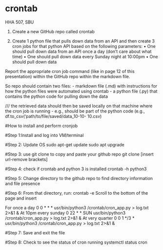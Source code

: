 # crontab
HHA 507, SBU


1. Create a new GitHub repo called crontab


2. Create 1 python file that pulls down data from an API and then create 3 cron jobs for that python API based on the following parameters:
    • One should pull down data from an API once a day (don’t care about what time) 
    • One should pull down data every Sunday night at 10:00pm 
    • One should pull down data


Report the appropriate cron job command (like in page 12 of this presentation) within the GitHub repo within the markdown file.


So repo should contain two files: 
    - markdown file (.md) with instructions for how the python files were automated using crontab 
    - a python file (.py) that contains the python code for pulling down the data 
    


/// the retrieved data should then be saved locally on that machine where the cron job is running 
    - e.g., should be part of the python code (e.g., df.to_csv(‘path/to/file/saved/data_10-10- 10.csv)

#How to install and perform cronjob

#Step 1:Install and log into VM/terminal

#Step 2: Update OS
sudo apt-get update
sudo apt upgrade

#Step 3: use git clone to copy and paste your github repo
git clone [insert url-remove brackets]

#Step 4: check if crontab and python 3 is installed
crontab -h
python3

#Step 5: Change directory to the github repo to find directory information and file presence 

#Step 6: From that directory, run:
crontab -e
Scroll to the bottom of the page and insert

For once a day
0 0 * * * usr/bin/python3 /crontab/cron_app.py > log.txt 2>&1 &
At 10pm every sunday
0 22 * * SUN usr/bin/python3 /crontab/cron_app.py > log.txt 2>&1 &
At very quarter
0 0 1 */3 * usr/bin/python3 /crontab/cron_app.py > log.txt 2>&1 &

#Step 7: Save and exit the file

#Step 8: Check to see the status of cron running
systemctl status cron
